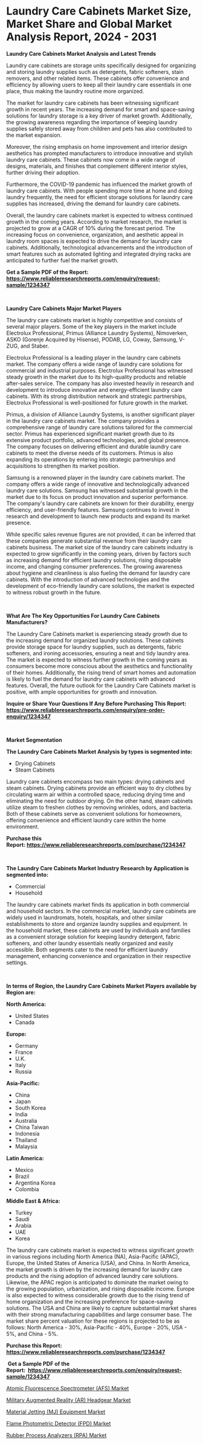 <p><h1>Laundry Care Cabinets Market Size, Market Share and Global Market Analysis Report, 2024 - 2031</h1></p><p><strong>Laundry Care Cabinets Market Analysis and Latest Trends</strong></p>
<p><p>Laundry care cabinets are storage units specifically designed for organizing and storing laundry supplies such as detergents, fabric softeners, stain removers, and other related items. These cabinets offer convenience and efficiency by allowing users to keep all their laundry care essentials in one place, thus making the laundry routine more organized.</p><p>The market for laundry care cabinets has been witnessing significant growth in recent years. The increasing demand for smart and space-saving solutions for laundry storage is a key driver of market growth. Additionally, the growing awareness regarding the importance of keeping laundry supplies safely stored away from children and pets has also contributed to the market expansion.</p><p>Moreover, the rising emphasis on home improvement and interior design aesthetics has prompted manufacturers to introduce innovative and stylish laundry care cabinets. These cabinets now come in a wide range of designs, materials, and finishes that complement different interior styles, further driving their adoption.</p><p>Furthermore, the COVID-19 pandemic has influenced the market growth of laundry care cabinets. With people spending more time at home and doing laundry frequently, the need for efficient storage solutions for laundry care supplies has increased, driving the demand for laundry care cabinets.</p><p>Overall, the laundry care cabinets market is expected to witness continued growth in the coming years. According to market research, the market is projected to grow at a CAGR of 10% during the forecast period. The increasing focus on convenience, organization, and aesthetic appeal in laundry room spaces is expected to drive the demand for laundry care cabinets. Additionally, technological advancements and the introduction of smart features such as automated lighting and integrated drying racks are anticipated to further fuel the market growth.</p></p>
<p><strong>Get a Sample PDF of the Report:&nbsp; <a href="https://www.reliableresearchreports.com/enquiry/request-sample/1234347">https://www.reliableresearchreports.com/enquiry/request-sample/1234347</a></strong></p>
<p>&nbsp;</p>
<p><strong>Laundry Care Cabinets Major Market Players</strong></p>
<p><p>The laundry care cabinets market is highly competitive and consists of several major players. Some of the key players in the market include Electrolux Professional, Primus (Alliance Laundry Systems), Nimoverken, ASKO (Gorenje Acquired by Hisense), PODAB, LG, Coway, Samsung, V-ZUG, and Staber.</p><p>Electrolux Professional is a leading player in the laundry care cabinets market. The company offers a wide range of laundry care solutions for commercial and industrial purposes. Electrolux Professional has witnessed steady growth in the market due to its high-quality products and reliable after-sales service. The company has also invested heavily in research and development to introduce innovative and energy-efficient laundry care cabinets. With its strong distribution network and strategic partnerships, Electrolux Professional is well-positioned for future growth in the market.</p><p>Primus, a division of Alliance Laundry Systems, is another significant player in the laundry care cabinets market. The company provides a comprehensive range of laundry care solutions tailored for the commercial sector. Primus has experienced significant market growth due to its extensive product portfolio, advanced technologies, and global presence. The company focuses on delivering efficient and durable laundry care cabinets to meet the diverse needs of its customers. Primus is also expanding its operations by entering into strategic partnerships and acquisitions to strengthen its market position.</p><p>Samsung is a renowned player in the laundry care cabinets market. The company offers a wide range of innovative and technologically advanced laundry care solutions. Samsung has witnessed substantial growth in the market due to its focus on product innovation and superior performance. The company's laundry care cabinets are known for their durability, energy efficiency, and user-friendly features. Samsung continues to invest in research and development to launch new products and expand its market presence.</p><p>While specific sales revenue figures are not provided, it can be inferred that these companies generate substantial revenue from their laundry care cabinets business. The market size of the laundry care cabinets industry is expected to grow significantly in the coming years, driven by factors such as increasing demand for efficient laundry solutions, rising disposable income, and changing consumer preferences. The growing awareness about hygiene and cleanliness is also fueling the demand for laundry care cabinets. With the introduction of advanced technologies and the development of eco-friendly laundry care solutions, the market is expected to witness robust growth in the future.</p></p>
<p>&nbsp;</p>
<p><strong>What Are The Key Opportunities For Laundry Care Cabinets Manufacturers?</strong></p>
<p><p>The Laundry Care Cabinets market is experiencing steady growth due to the increasing demand for organized laundry solutions. These cabinets provide storage space for laundry supplies, such as detergents, fabric softeners, and ironing accessories, ensuring a neat and tidy laundry area. The market is expected to witness further growth in the coming years as consumers become more conscious about the aesthetics and functionality of their homes. Additionally, the rising trend of smart homes and automation is likely to fuel the demand for laundry care cabinets with advanced features. Overall, the future outlook for the Laundry Care Cabinets market is positive, with ample opportunities for growth and innovation.</p></p>
<p><strong>Inquire or Share Your Questions If Any Before Purchasing This Report: <a href="https://www.reliableresearchreports.com/enquiry/pre-order-enquiry/1234347">https://www.reliableresearchreports.com/enquiry/pre-order-enquiry/1234347</a></strong></p>
<p>&nbsp;</p>
<p><strong>Market Segmentation</strong></p>
<p><strong>The Laundry Care Cabinets Market Analysis by types is segmented into:</strong></p>
<p><ul><li>Drying Cabinets</li><li>Steam Cabinets</li></ul></p>
<p><p>Laundry care cabinets encompass two main types: drying cabinets and steam cabinets. Drying cabinets provide an efficient way to dry clothes by circulating warm air within a controlled space, reducing drying time and eliminating the need for outdoor drying. On the other hand, steam cabinets utilize steam to freshen clothes by removing wrinkles, odors, and bacteria. Both of these cabinets serve as convenient solutions for homeowners, offering convenience and efficient laundry care within the home environment.</p></p>
<p><strong>Purchase this Report:&nbsp;<a href="https://www.reliableresearchreports.com/purchase/1234347">https://www.reliableresearchreports.com/purchase/1234347</a></strong></p>
<p>&nbsp;</p>
<p><strong>The Laundry Care Cabinets Market Industry Research by Application is segmented into:</strong></p>
<p><ul><li>Commercial</li><li>Household</li></ul></p>
<p><p>The laundry care cabinets market finds its application in both commercial and household sectors. In the commercial market, laundry care cabinets are widely used in laundromats, hotels, hospitals, and other similar establishments to store and organize laundry supplies and equipment. In the household market, these cabinets are used by individuals and families as a convenient storage solution for keeping laundry detergent, fabric softeners, and other laundry essentials neatly organized and easily accessible. Both segments cater to the need for efficient laundry management, enhancing convenience and organization in their respective settings.</p></p>
<p>&nbsp;</p>
<p><strong>In terms of Region, the Laundry Care Cabinets Market Players available by Region are:</strong></p>
<p>
    <p> <strong> North America: </strong>
        <ul>
            <li>United States</li>
            <li>Canada</li>
        </ul>
        </p> 
    <p> <strong> Europe: </strong>
        <ul>
            <li>Germany</li>
            <li>France</li>
            <li>U.K.</li>
            <li>Italy</li>
            <li>Russia</li>
        </ul>
        </p> 
    <p> <strong> Asia-Pacific: </strong>
        <ul>
            <li>China</li>
            <li>Japan</li>
            <li>South Korea</li>
            <li>India</li>
            <li>Australia</li>
            <li>China Taiwan</li>
            <li>Indonesia</li>
            <li>Thailand</li>
            <li>Malaysia</li>
        </ul>
        </p> 
    <p> <strong> Latin America: </strong>
        <ul>
            <li>Mexico</li>
            <li>Brazil</li>
            <li>Argentina Korea</li>
            <li>Colombia</li>
        </ul>
        </p> 
    <p> <strong> Middle East & Africa: </strong>
        <ul>
            <li>Turkey</li>
            <li>Saudi</li>
            <li>Arabia</li>
            <li>UAE</li>
            <li>Korea</li>
        </ul>
    </p>
    </p>
<p><p>The laundry care cabinets market is expected to witness significant growth in various regions including North America (NA), Asia-Pacific (APAC), Europe, the United States of America (USA), and China. In North America, the market growth is driven by the increasing demand for laundry care products and the rising adoption of advanced laundry care solutions. Likewise, the APAC region is anticipated to dominate the market owing to the growing population, urbanization, and rising disposable income. Europe is also expected to witness considerable growth due to the rising trend of home organization and the increasing preference for space-saving solutions. The USA and China are likely to capture substantial market shares with their strong manufacturing capabilities and large consumer base. The market share percent valuation for these regions is projected to be as follows: North America - 30%, Asia-Pacific - 40%, Europe - 20%, USA - 5%, and China - 5%.</p></p>
<p><strong>Purchase this Report: <a href="https://www.reliableresearchreports.com/purchase/1234347">https://www.reliableresearchreports.com/purchase/1234347</a></strong></p>
<p>&nbsp;<strong>Get a Sample PDF of the Report:&nbsp;&nbsp;<a href="https://www.reliableresearchreports.com/enquiry/request-sample/1234347">https://www.reliableresearchreports.com/enquiry/request-sample/1234347</a></strong></p>
<p><strong></strong></p>
<p><p><a href="https://github.com/angelajermaine/Market-Research-Report-List-1/blob/main/atomic-fluorescence-spectrometer-afs-market.md">Atomic Fluorescence Spectrometer (AFS) Market</a></p><p><a href="https://github.com/sougarounis/Market-Research-Report-List-1/blob/main/military-augmented-reality-ar-headgear-market.md">Military Augmented Reality (AR) Headgear Market</a></p><p><a href="https://github.com/laholand/Market-Research-Report-List-1/blob/main/material-jetting-mj-equipment-market.md">Material Jetting (MJ) Equipment Market</a></p><p><a href="https://github.com/bmorecock/Market-Research-Report-List-1/blob/main/flame-photometric-detector-fpd-market.md">Flame Photometric Detector (FPD) Market</a></p><p><a href="https://github.com/lylyparadise/Market-Research-Report-List-1/blob/main/rubber-process-analyzers-rpa-market.md">Rubber Process Analyzers (RPA) Market</a></p></p>